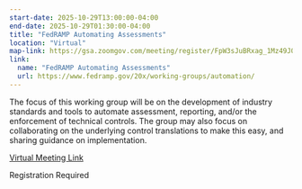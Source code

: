 ```yaml
---
start-date: 2025-10-29T13:00:00-04:00
end-date: 2025-10-29T01:30:00-04:00
title: "FedRAMP Automating Assessments"
location: "Virtual"
map-link: https://gsa.zoomgov.com/meeting/register/FpW3sJuBRxag_1Mz49J0Cw
link:
  name: "FedRAMP Automating Assessments"
  url: https://www.fedramp.gov/20x/working-groups/automation/
---
```


The focus of this working group will be on the development of industry standards and tools to automate assessment, reporting, and/or the enforcement of technical controls. The group may also focus on collaborating on the underlying control translations to make this easy, and sharing guidance on implementation.


[Virtual Meeting Link](https://gsa.zoomgov.com/meeting/register/FpW3sJuBRxag_1Mz49J0Cw)

Registration Required

